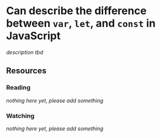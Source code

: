 # Can describe the difference between `var`, `let`, and `const` in JavaScript
_description tbd_
## Resources
### Reading
_nothing here yet, please add something_
### Watching
_nothing here yet, please add something_

